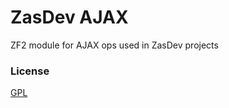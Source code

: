 ZasDev AJAX
===========

ZF2 module for AJAX ops used in ZasDev projects

### License

[GPL](http://www.gnu.org/licenses/gpl.html)